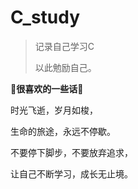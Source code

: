 # C_study

>  记录自己学习C
>
>  以此勉励自己。

**🎉**很喜欢的一些话**🎉**

时光飞逝，岁月如梭，

生命的旅途，永远不停歇。

不要停下脚步，不要放弃追求，

让自己不断学习，成长无止境。

